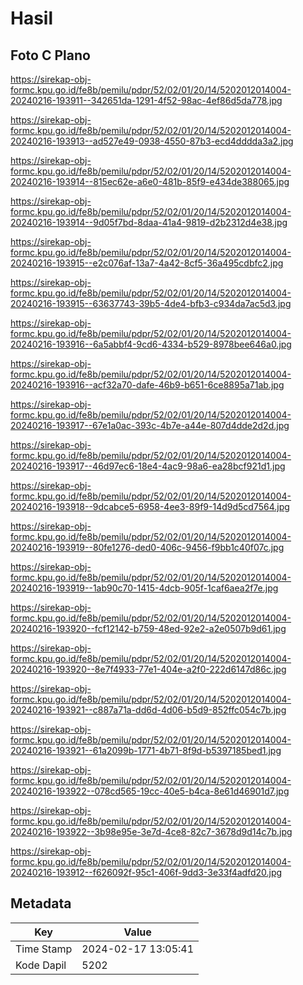 # Hasil

## Foto C Plano

https://sirekap-obj-formc.kpu.go.id/fe8b/pemilu/pdpr/52/02/01/20/14/5202012014004-20240216-193911--342651da-1291-4f52-98ac-4ef86d5da778.jpg

https://sirekap-obj-formc.kpu.go.id/fe8b/pemilu/pdpr/52/02/01/20/14/5202012014004-20240216-193913--ad527e49-0938-4550-87b3-ecd4dddda3a2.jpg

https://sirekap-obj-formc.kpu.go.id/fe8b/pemilu/pdpr/52/02/01/20/14/5202012014004-20240216-193914--815ec62e-a6e0-481b-85f9-e434de388065.jpg

https://sirekap-obj-formc.kpu.go.id/fe8b/pemilu/pdpr/52/02/01/20/14/5202012014004-20240216-193914--9d05f7bd-8daa-41a4-9819-d2b2312d4e38.jpg

https://sirekap-obj-formc.kpu.go.id/fe8b/pemilu/pdpr/52/02/01/20/14/5202012014004-20240216-193915--e2c076af-13a7-4a42-8cf5-36a495cdbfc2.jpg

https://sirekap-obj-formc.kpu.go.id/fe8b/pemilu/pdpr/52/02/01/20/14/5202012014004-20240216-193915--63637743-39b5-4de4-bfb3-c934da7ac5d3.jpg

https://sirekap-obj-formc.kpu.go.id/fe8b/pemilu/pdpr/52/02/01/20/14/5202012014004-20240216-193916--6a5abbf4-9cd6-4334-b529-8978bee646a0.jpg

https://sirekap-obj-formc.kpu.go.id/fe8b/pemilu/pdpr/52/02/01/20/14/5202012014004-20240216-193916--acf32a70-dafe-46b9-b651-6ce8895a71ab.jpg

https://sirekap-obj-formc.kpu.go.id/fe8b/pemilu/pdpr/52/02/01/20/14/5202012014004-20240216-193917--67e1a0ac-393c-4b7e-a44e-807d4dde2d2d.jpg

https://sirekap-obj-formc.kpu.go.id/fe8b/pemilu/pdpr/52/02/01/20/14/5202012014004-20240216-193917--46d97ec6-18e4-4ac9-98a6-ea28bcf921d1.jpg

https://sirekap-obj-formc.kpu.go.id/fe8b/pemilu/pdpr/52/02/01/20/14/5202012014004-20240216-193918--9dcabce5-6958-4ee3-89f9-14d9d5cd7564.jpg

https://sirekap-obj-formc.kpu.go.id/fe8b/pemilu/pdpr/52/02/01/20/14/5202012014004-20240216-193919--80fe1276-ded0-406c-9456-f9bb1c40f07c.jpg

https://sirekap-obj-formc.kpu.go.id/fe8b/pemilu/pdpr/52/02/01/20/14/5202012014004-20240216-193919--1ab90c70-1415-4dcb-905f-1caf6aea2f7e.jpg

https://sirekap-obj-formc.kpu.go.id/fe8b/pemilu/pdpr/52/02/01/20/14/5202012014004-20240216-193920--fcf12142-b759-48ed-92e2-a2e0507b9d61.jpg

https://sirekap-obj-formc.kpu.go.id/fe8b/pemilu/pdpr/52/02/01/20/14/5202012014004-20240216-193920--8e7f4933-77e1-404e-a2f0-222d6147d86c.jpg

https://sirekap-obj-formc.kpu.go.id/fe8b/pemilu/pdpr/52/02/01/20/14/5202012014004-20240216-193921--c887a71a-dd6d-4d06-b5d9-852ffc054c7b.jpg

https://sirekap-obj-formc.kpu.go.id/fe8b/pemilu/pdpr/52/02/01/20/14/5202012014004-20240216-193921--61a2099b-1771-4b71-8f9d-b5397185bed1.jpg

https://sirekap-obj-formc.kpu.go.id/fe8b/pemilu/pdpr/52/02/01/20/14/5202012014004-20240216-193922--078cd565-19cc-40e5-b4ca-8e61d46901d7.jpg

https://sirekap-obj-formc.kpu.go.id/fe8b/pemilu/pdpr/52/02/01/20/14/5202012014004-20240216-193922--3b98e95e-3e7d-4ce8-82c7-3678d9d14c7b.jpg

https://sirekap-obj-formc.kpu.go.id/fe8b/pemilu/pdpr/52/02/01/20/14/5202012014004-20240216-193912--f626092f-95c1-406f-9dd3-3e33f4adfd20.jpg


## Metadata

| Key        | Value               |
| ---------- | ------------------- |
| Time Stamp | 2024-02-17 13:05:41 |
| Kode Dapil | 5202                |




